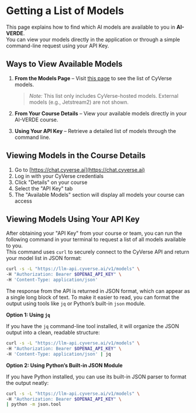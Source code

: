 # Getting a List of Models

This page explains how to find which AI models are available to you in **AI-VERDE**.  
You can view your models directly in the application or through a simple command-line request using your API Key.

## Ways to View Available Models

1. **From the Models Page** – Visit [this page](../models-current.md) to see the list of CyVerse models.  
   > *Note:* This list only includes CyVerse-hosted models. External models (e.g., Jetstream2) are not shown.

2. **From Your Course Details** – View your available models directly in your AI-VERDE course.

3. **Using Your API Key** – Retrieve a detailed list of models through the command line.


## Viewing Models in the Course Details

1. Go to [https://chat.cyverse.ai](https://chat.cyverse.ai)  
2. Log in with your CyVerse credentials  
3. Click "Details" on your course  
4. Select the "API Key" tab  
5. The "Available Models" section will display all models your course can access  


## Viewing Models Using Your API Key

After obtaining your "API Key" from your course or team, you can run the following command in your terminal to request a list of all models available to you.  
This command uses `curl` to securely connect to the CyVerse API and return your model list in JSON format:

```bash
curl -s -L "https://llm-api.cyverse.ai/v1/models" \
-H "Authorization: Bearer $OPENAI_API_KEY" \
-H 'Content-Type: application/json'
```


The response from the API is returned in JSON format, which can appear as a single long block of text.  To make it easier to read, you can format the output using tools like `jq` or Python’s built-in `json` module.


**Option 1: Using `jq`**

If you have the `jq` command-line tool installed, it will organize the JSON output into a clean, readable structure:

```bash
curl -s -L "https://llm-api.cyverse.ai/v1/models" \
-H "Authorization: Bearer $OPENAI_API_KEY" \
-H 'Content-Type: application/json' | jq
```

**Option 2: Using Python’s Built-in JSON Module**

If you have Python installed, you can use its built-in JSON parser to format the output neatly:

```bash
curl -s -L "https://llm-api.cyverse.ai/v1/models" \
-H "Authorization: Bearer $OPENAI_API_KEY" \
| python -m json.tool
```